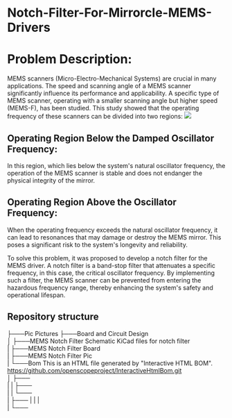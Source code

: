 # Notch-Filter-For-Mirrorcle-MEMS-Drivers

# Problem Description:
MEMS scanners (Micro-Electro-Mechanical Systems) are crucial in many applications. The speed and scanning angle of a MEMS scanner significantly influence its performance and applicability.
A specific type of MEMS scanner, operating with a smaller scanning angle but higher speed (MEMS-F), has been studied. This study showed that the operating frequency of these scanners can be divided into two regions:
![](https://github.com/iBehave-eLab/Notch-Filter-For-Mirrorcle-MEMS-Drivers/blob/main/Pic/Working%20frequency%20analysis.png)
## Operating Region Below the Damped Oscillator Frequency:
In this region, which lies below the system's natural oscillator frequency, the operation of the MEMS scanner is stable and does not endanger the physical integrity of the mirror.

## Operating Region Above the Oscillator Frequency:
When the operating frequency exceeds the natural oscillator frequency, it can lead to resonances that may damage or destroy the MEMS mirror. This poses a significant risk to the system's longevity and reliability.

To solve this problem, it was proposed to develop a notch filter for the MEMS driver. A notch filter is a band-stop filter that attenuates a specific frequency, in this case, the critical oscillator frequency. By implementing such a filter, the MEMS scanner can be prevented from entering the hazardous frequency range, thereby enhancing the system's safety and operational lifespan.


## Repository structure

├───Pic                                     Pictures
├───Board and Circuit Design                                      
│   ├───MEMS Notch Filter Schematic         KiCad files for notch filter                                                            
|   ├───MEMS Notch Filter Board        
|   ├───MEMS Notch Filter Pic  
|   └───Bom                                 This is an HTML file generated by "Interactive HTML BOM". https://github.com/openscopeproject/InteractiveHtmlBom.git                           
│   ├───                       
|   |   ├───         
|   |   └───                            
|   ├─── 
|   |   |                                     
|       └───
